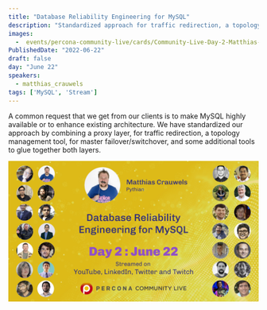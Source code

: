 ```yaml
---
title: "Database Reliability Engineering for MySQL"
description: "Standardized approach for traffic redirection, a topology management tool, for master failover/switchover, and some additional tools"
images:
  -  events/percona-community-live/cards/Community-Live-Day-2-Matthias-Crauwels.jpg
PublishedDate: "2022-06-22"
draft: false
day: "June 22"
speakers:
  - matthias_crauwels
tags: ['MySQL', 'Stream']
---
```


A common request that we get from our clients is to make MySQL highly available or to enhance existing architecture. We have standardized our approach by combining a proxy layer, for traffic redirection, a topology management tool, for master failover/switchover, and some additional tools to glue together both layers.


![Database Reliability Engineering for MySQL](events/percona-community-live/cards/Community-Live-Day-2-Matthias-Crauwels.jpg)